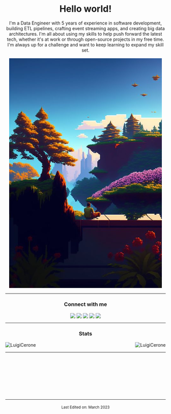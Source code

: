<h1 align="center">Hello world!</h1>
<!-- ABOUT YOU -->

<div align="center" style="text-align:center">
I'm a Data Engineer with 5 years of experience in software development, building ETL pipelines, crafting event streaming apps, and creating big data architectures. I'm all about using my skills to help push forward the latest tech, whether it's at work or through open-source projects in my free time. I'm always up for a challenge and want to keep learning to expand my skill set.
<br/><br/>
<img src="./img.jpg" />

<!-- CONNECTION -->
<hr/>      
<h3 align="center">Connect with me</h3>
<p align="center">
  <a href="https://www.linkedin.com/in/luigi-cerone/" target="blank"><img align="center" src="https://img.shields.io/badge/LinkedIn-0077B5?style=for-the-badge&logo=linkedin&logoColor=white" /></a>
  <a href="mailto:luigiceroneaq@gmail.com" target="blank"><img align="center" src="https://img.shields.io/badge/Gmail-D14836?style=for-the-badge&logo=gmail&logoColor=white" /></a>
  <a href="https://medium.com/@luigicerone" target="blank"><img align="center" src="https://img.shields.io/badge/Medium-12100E?style=for-the-badge&logo=medium&logoColor=white" /></a>
  <a href="https://stackoverflow.com/users/4837677/luigi-cerone" target="blank"><img align="center" src="https://img.shields.io/badge/Stack_Overflow-FE7A16?style=for-the-badge&logo=stack-overflow&logoColor=white"/></a>
  <a href="https://discordapp.com/users/988826099758804992" target="blank"><img align="center" src="https://img.shields.io/badge/Discord-7289DA?style=for-the-badge&logo=discord&logoColor=white" /></a>
</p>

   
<!-- GITHUB STATS -->
<hr/>
<div style="display: block;">
<p>
  <h3 align="center">Stats</h3>
<p>
    <a align="left">
      <p><img align="left" 
  src="https://github-readme-stats.vercel.app/api/top-langs?username=LuigiCerone&show_icons=true&theme=dark&locale=en&hide=jupyter%20notebook,lex,php,html&langs_count=3" alt="LuigiCerone" /></p></a>
    <a align="right"><p>&nbsp;<img align="right" src="https://github-readme-stats.vercel.app/api?username=LuigiCerone&count_private=true&show_icons=true&theme=dark&locale=en" alt="LuigiCerone" /></p></a>  
  </p>
</p>
</div>
<hr>
<br>
<br>
<br>
<br>
<br>
<br>
<br>

-----

<p align="center"><small>Last Edited on: March 2023</small></p>

